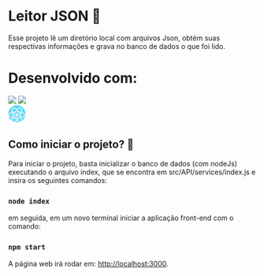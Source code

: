 # Leitor JSON :monocle_face:

Esse projeto lê um diretório local com arquivos Json, obtém suas respectivas informações e grava no banco de dados o que foi lido.

# Desenvolvido com:

<div>  
  <img src="https://user-images.githubusercontent.com/77861206/107676832-57368c00-6c78-11eb-9288-cd933e208229.png" width="100px">
  <img src="https://marcas-logos.net/wp-content/uploads/2020/11/MySQL-logo.png" width="100px">
  <br>
  <img src="https://raw.githubusercontent.com/ivanoff/react-native-ico-software-development/HEAD/static/react.png" width="35px">
</div>

## Como iniciar o projeto? :thinking:

Para iniciar o projeto, basta inicializar o banco de dados (com nodeJs) executando o arquivo index, que se encontra em src/API/services/index.js e insira os seguintes comandos:

### `node index`

em seguida, em um novo terminal iniciar a aplicação front-end com o comando:

### `npm start`

A página web irá rodar em: [http://localhost:3000](http://localhost:3000).
